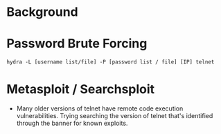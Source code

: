 # Background

# Password Brute Forcing
```
hydra -L [username list/file] -P [password list / file] [IP] telnet
```
# Metasploit / Searchsploit
- Many older versions of telnet have remote code execution vulnerabilities.  Trying searching the version of telnet that's identified through the banner for known exploits.
